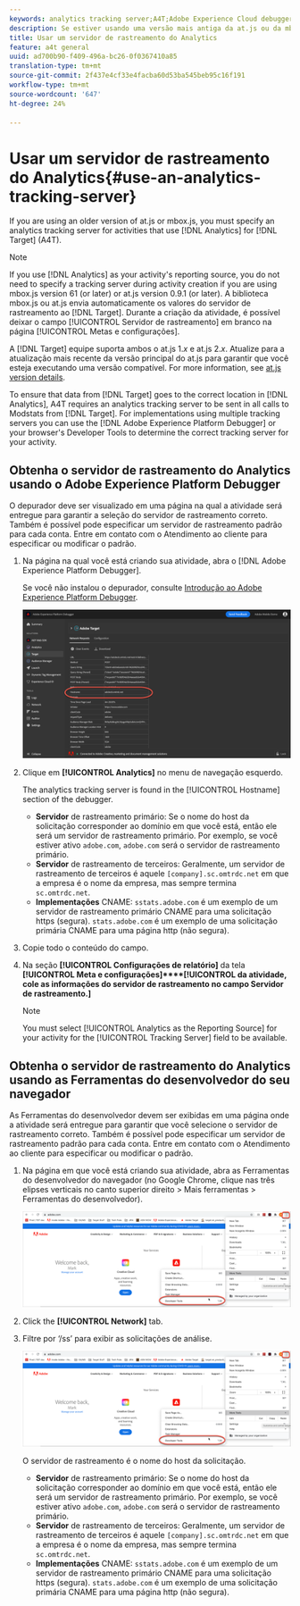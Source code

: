 ```yaml
---
keywords: analytics tracking server;A4T;Adobe Experience Cloud debugger;Adobe Experience Cloud debugger;reporting source
description: Se estiver usando uma versão mais antiga da at.js ou da mbox.js, deverá especificar um servidor de rastreamento de análise para as atividades que usam o Analytics for Target (A4T).
title: Usar um servidor de rastreamento do Analytics
feature: a4t general
uuid: ad700b90-f409-496a-bc26-0f0367410a85
translation-type: tm+mt
source-git-commit: 2f437e4cf33e4facba60d53ba545beb95c16f191
workflow-type: tm+mt
source-wordcount: '647'
ht-degree: 24%

---
```



# Usar um servidor de rastreamento do Analytics{#use-an-analytics-tracking-server}

If you are using an older version of at.js or mbox.js, you must specify an analytics tracking server for activities that use [!DNL Analytics] for [!DNL Target] (A4T).

>[!NOTE]
>
>If you use [!DNL Analytics] as your activity&#39;s reporting source, you do not need to specify a tracking server during activity creation if you are using mbox.js version 61 (or later) or at.js version 0.9.1 (or later). A biblioteca mbox.js ou at.js envia automaticamente os valores do servidor de rastreamento ao [!DNL Target]. Durante a criação da atividade, é possível deixar o campo [!UICONTROL Servidor de rastreamento] em branco na página [!UICONTROL Metas e configurações].
>
>A [!DNL Target] equipe suporta ambos o at.js 1.*x* e at.js 2.*x*. Atualize para a atualização mais recente da versão principal do at.js para garantir que você esteja executando uma versão compatível. For more information, see [at.js version details](/help/c-implementing-target/c-implementing-target-for-client-side-web/target-atjs-versions.md).

To ensure that data from [!DNL Target] goes to the correct location in [!DNL Analytics], A4T requires an analytics tracking server to be sent in all calls to Modstats from [!DNL Target]. For implementations using multiple tracking servers you can use the [!DNL Adobe Experience Platform Debugger] or your browser&#39;s Developer Tools to determine the correct tracking server for your activity.

## Obtenha o servidor de rastreamento do Analytics usando o Adobe Experience Platform Debugger

O depurador deve ser visualizado em uma página na qual a atividade será entregue para garantir a seleção do servidor de rastreamento correto. Também é possível pode especificar um servidor de rastreamento padrão para cada conta. Entre em contato com o Atendimento ao cliente para especificar ou modificar o padrão.

1. Na página na qual você está criando sua atividade, abra o [!DNL Adobe Experience Platform Debugger].

   Se você não instalou o depurador, consulte [Introdução ao Adobe Experience Platform Debugger](https://docs.adobe.com/content/help/en/platform-learn/tutorials/data-ingestion/web-sdk/introduction-to-the-experience-platform-debugger.html).

   ![](assets/Screen_DebuggerTrackServ.png)

1. Clique em **[!UICONTROL Analytics]** no menu de navegação esquerdo.

   The analytics tracking server is found in the [!UICONTROL Hostname] section of the debugger.

   * **Servidor** de rastreamento primário: Se o nome do host da solicitação corresponder ao domínio em que você está, então ele será um servidor de rastreamento primário. Por exemplo, se você estiver ativo `adobe.com`, `adobe.com` será o servidor de rastreamento primário.
   * **Servidor** de rastreamento de terceiros: Geralmente, um servidor de rastreamento de terceiros é aquele `[company].sc.omtrdc.net` em que a empresa é o nome da empresa, mas sempre termina `sc.omtrdc.net`.
   * **Implementações** CNAME: `sstats.adobe.com` é um exemplo de um servidor de rastreamento primário CNAME para uma solicitação https (segura). `stats.adobe.com` é um exemplo de uma solicitação primária CNAME para uma página http (não segura).

1. Copie todo o conteúdo do campo.
1. Na seção **[!UICONTROL Configurações de relatório]** da tela **[!UICONTROL Meta e configurações]****[!UICONTROL da atividade, cole as informações do servidor de rastreamento no campo Servidor de rastreamento.]**

   >[!NOTE]
   >
   >You must select [!UICONTROL Analytics as the Reporting Source] for your activity for the [!UICONTROL Tracking Server] field to be available.

## Obtenha o servidor de rastreamento do Analytics usando as Ferramentas do desenvolvedor do seu navegador

As Ferramentas do desenvolvedor devem ser exibidas em uma página onde a atividade será entregue para garantir que você selecione o servidor de rastreamento correto. Também é possível pode especificar um servidor de rastreamento padrão para cada conta. Entre em contato com o Atendimento ao cliente para especificar ou modificar o padrão.

1. Na página em que você está criando sua atividade, abra as Ferramentas do desenvolvedor do navegador (no Google Chrome, clique nas três elipses verticais no canto superior direito > Mais ferramentas > Ferramentas do desenvolvedor).

   ![Ferramentas para desenvolvedores do Chrome](/help/c-integrating-target-with-mac/a4t/assets/chrome-dev-tools.png)

1. Click the **[!UICONTROL Network]** tab.

1. Filtre por ‘/ss’ para exibir as solicitações de análise.

   ![Ferramentas para desenvolvedores do Chrome](/help/c-integrating-target-with-mac/a4t/assets/chrome-dev-tools.png)

   O servidor de rastreamento é o nome do host da solicitação.

   * **Servidor** de rastreamento primário: Se o nome do host da solicitação corresponder ao domínio em que você está, então ele será um servidor de rastreamento primário. Por exemplo, se você estiver ativo `adobe.com`, `adobe.com` será o servidor de rastreamento primário.
   * **Servidor** de rastreamento de terceiros: Geralmente, um servidor de rastreamento de terceiros é aquele `[company].sc.omtrdc.net` em que a empresa é o nome da empresa, mas sempre termina `sc.omtrdc.net`.
   * **Implementações** CNAME: `sstats.adobe.com` é um exemplo de um servidor de rastreamento primário CNAME para uma solicitação https (segura). `stats.adobe.com` é um exemplo de uma solicitação primária CNAME para uma página http (não segura).

